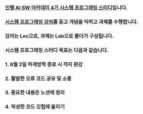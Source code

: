 ### [인텔 AI SW 아카데미 4기 시스템 프로그래밍 스터디](https://docs.google.com/spreadsheets/d/1aHu96wBYlsw5zYxakd6d3ViZnViyKzuJlPzz6n-KSlA/edit?gid=0#gid=0)입니다.

### [시스템 프로그래밍 강의](https://youtube.com/playlist?list=PLBrGAFAIyf5pIIFQv_U1dG36L5rylTvbx&si=AMxa7Jbqu-c4hvCp)를 듣고 개념을 익히고 과제를 수행합니다. 

### 강의는 Lec으로, 과제는 Lab으로 폴더가 구성됩니다.

### 시스템 프로그래밍 스터디 목표는 다음과 같습니다.

### 1. 8월 2일 하계방학 종료 시 까지 완강

### 2. 활발한  오류 코드 공유 및 소통		

### 3. 중요한 내용은 노션에 정리		

### 4. 작성한 코드 깃헙에 올리기		
